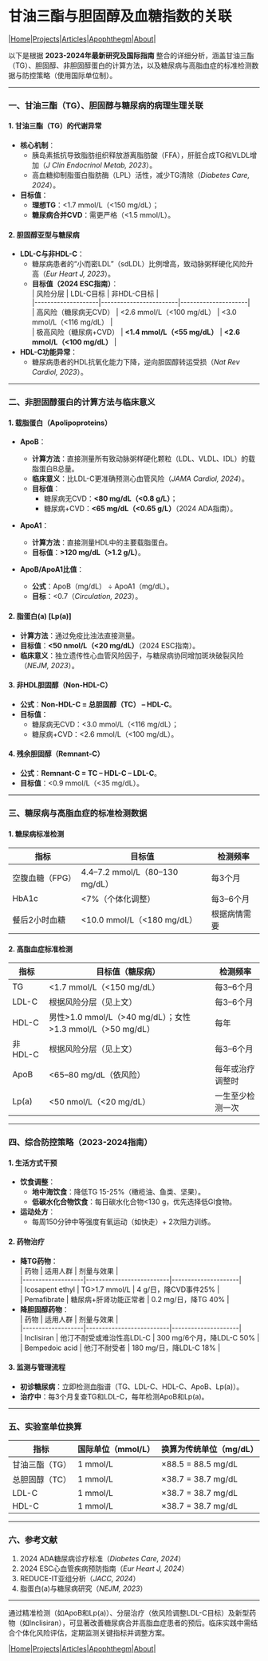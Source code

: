 
# 甘油三酯与胆固醇及血糖指数的关联

|[Home](/README.md)|[Projects](/projects.md)|[Articles](/articles.md)|[Apophthegm](/apophthegm.md)|[About](/about.md)|

以下是根据 **2023-2024年最新研究及国际指南** 整合的详细分析，涵盖甘油三酯（TG）、胆固醇、非胆固醇蛋白的计算方法，以及糖尿病与高脂血症的标准检测数据与防控策略（使用国际单位制）。

---

### **一、甘油三酯（TG）、胆固醇与糖尿病的病理生理关联**

#### **1. 甘油三酯（TG）的代谢异常**
- **核心机制**：  
  - 胰岛素抵抗导致脂肪组织释放游离脂肪酸（FFA），肝脏合成TG和VLDL增加（*J Clin Endocrinol Metab, 2023*）。  
  - 高血糖抑制脂蛋白脂肪酶（LPL）活性，减少TG清除（*Diabetes Care, 2024*）。  
- **目标值**：  
  - **理想TG**：<1.7 mmol/L（<150 mg/dL）；  
  - **糖尿病合并CVD**：需更严格（<1.5 mmol/L）。  

#### **2. 胆固醇亚型与糖尿病**
- **LDL-C与非HDL-C**：  
  - 糖尿病患者的“小而密LDL”（sdLDL）比例增高，致动脉粥样硬化风险升高（*Eur Heart J, 2023*）。  
  - **目标值（2024 ESC指南）**：  
    | 风险分层           | LDL-C目标              | 非HDL-C目标          |  
    |--------------------|------------------------|---------------------|  
    | 高风险（糖尿病无CVD） | <2.6 mmol/L（<100 mg/dL） | <3.0 mmol/L（<116 mg/dL） |  
    | 极高风险（糖尿病+CVD） | **<1.4 mmol/L（<55 mg/dL）** | **<2.6 mmol/L（<100 mg/dL）** |  
- **HDL-C功能异常**：  
  - 糖尿病患者的HDL抗氧化能力下降，逆向胆固醇转运受损（*Nat Rev Cardiol, 2023*）。  

---

### **二、非胆固醇蛋白的计算方法与临床意义**

#### **1. 载脂蛋白（Apolipoproteins）**
- **ApoB**：  
  - **计算方法**：直接测量所有致动脉粥样硬化颗粒（LDL、VLDL、IDL）的载脂蛋白B总量。  
  - **临床意义**：比LDL-C更准确预测心血管风险（*JAMA Cardiol, 2024*）。  
  - **目标值**：  
    - 糖尿病无CVD：**<80 mg/dL（<0.8 g/L）**；  
    - 糖尿病+CVD：**<65 mg/dL（<0.65 g/L）**（2024 ADA指南）。  

- **ApoA1**：  
  - **计算方法**：直接测量HDL中的主要载脂蛋白。  
  - **目标值**：**>120 mg/dL（>1.2 g/L）**。  

- **ApoB/ApoA1比值**：  
  - **公式**：ApoB（mg/dL） ÷ ApoA1（mg/dL）。  
  - **目标**：<0.7（*Circulation, 2023*）。  

#### **2. 脂蛋白(a) [Lp(a)]**
- **计算方法**：通过免疫比浊法直接测量。  
- **目标值**：**<50 nmol/L（<20 mg/dL）**（2024 ESC指南）。  
- **临床意义**：独立遗传性心血管风险因子，与糖尿病协同增加斑块破裂风险（*NEJM, 2023*）。  

#### **3. 非HDL胆固醇（Non-HDL-C）**
- **公式**：**Non-HDL-C = 总胆固醇（TC） – HDL-C**。  
- **目标值**：  
  - 糖尿病无CVD：<3.0 mmol/L（<116 mg/dL）；  
  - 糖尿病+CVD：<2.6 mmol/L（<100 mg/dL）。  

#### **4. 残余胆固醇（Remnant-C）**
- **公式**：**Remnant-C = TC – HDL-C – LDL-C**。  
- **目标值**：<0.9 mmol/L（<35 mg/dL）。  

---

### **三、糖尿病与高脂血症的标准检测数据**

#### **1. 糖尿病标准检测**
| **指标**         | **目标值**                | **检测频率**       |  
|------------------|--------------------------|-------------------|  
| 空腹血糖（FPG）  | 4.4–7.2 mmol/L（80–130 mg/dL） | 每3个月          |  
| HbA1c            | <7%（个体化调整）         | 每3–6个月         |  
| 餐后2小时血糖    | <10.0 mmol/L（<180 mg/dL） | 根据病情需要      |  

#### **2. 高脂血症标准检测**
| **指标**         | **目标值**（糖尿病）       | **检测频率**       |  
|------------------|---------------------------|-------------------|  
| TG               | <1.7 mmol/L（<150 mg/dL） | 每3–6个月         |  
| LDL-C            | 根据风险分层（见上文）     | 每3–6个月         |  
| HDL-C            | 男性>1.0 mmol/L（>40 mg/dL）；女性>1.3 mmol/L（>50 mg/dL） | 每年              |  
| 非HDL-C          | 根据风险分层（见上文）     | 每3–6个月         |  
| ApoB             | <65–80 mg/dL（依风险）    | 每年或治疗调整时  |  
| Lp(a)            | <50 nmol/L（<20 mg/dL）   | 一生至少检测一次  |  

---

### **四、综合防控策略（2023-2024指南）**

#### **1. 生活方式干预**
- **饮食调整**：  
  - **地中海饮食**：降低TG 15-25%（橄榄油、鱼类、坚果）。  
  - **低碳水化合物饮食**：每日碳水化合物<130 g，优先选择低GI食物。  
- **运动处方**：  
  - 每周150分钟中等强度有氧运动（如快走）+ 2次阻力训练。  

#### **2. 药物治疗**
- **降TG药物**：  
  | 药物              | 适用人群                  | 剂量与效果          |  
  |-------------------|--------------------------|---------------------|  
  | Icosapent ethyl   | TG>1.7 mmol/L            | 4 g/日，降CVD事件25% |  
  | Pemafibrate       | 糖尿病+肝肾功能正常者    | 0.2 mg/日，降TG 40% |  
- **降胆固醇药物**：  
  | 药物              | 适用人群                  | 剂量与效果          |  
  |-------------------|--------------------------|---------------------|  
  | Inclisiran        | 他汀不耐受或难治性高LDL-C | 300 mg/6个月，降LDL-C 50% |  
  | Bempedoic acid    | 他汀不耐受者             | 180 mg/日，降LDL-C 18% |  

#### **3. 监测与管理流程**
- **初诊糖尿病**：立即检测血脂谱（TG、LDL-C、HDL-C、ApoB、Lp(a)）。  
- **治疗中**：每3个月复查TG和LDL-C，每年检测ApoB和Lp(a)。  

---

### **五、实验室单位换算**
| **指标**       | **国际单位（mmol/L）** | **换算为传统单位（mg/dL）** |  
|----------------|------------------------|----------------------------|  
| 甘油三酯（TG） | 1 mmol/L               | ×88.5 = 88.5 mg/dL         |  
| 总胆固醇（TC） | 1 mmol/L               | ×38.7 = 38.7 mg/dL         |  
| LDL-C          | 1 mmol/L               | ×38.7 = 38.7 mg/dL         |  
| HDL-C          | 1 mmol/L               | ×38.7 = 38.7 mg/dL         |  

---

### **六、参考文献**
1. 2024 ADA糖尿病诊疗标准（*Diabetes Care, 2024*）  
2. 2024 ESC心血管疾病预防指南（*Eur Heart J, 2024*）  
3. REDUCE-IT亚组分析（*JACC, 2024*）  
4. 脂蛋白(a)与糖尿病研究（*NEJM, 2023*）  

---

通过精准检测（如ApoB和Lp(a)）、分层治疗（依风险调整LDL-C目标）及新型药物（如Inclisiran），可显著改善糖尿病合并高脂血症患者的预后。临床实践中需结合个体化风险评估，定期监测关键指标并调整方案。

|[Home](/README.md)|[Projects](/projects.md)|[Articles](/articles.md)|[Apophthegm](/apophthegm.md)|[About](/about.md)|


